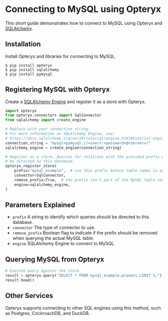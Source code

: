 # Connecting to MySQL using Opteryx

This short guide demonstrates how to connect to MySQL using Opteryx and [SQLAlchemy](https://www.sqlalchemy.org/).

## Installation

Install Opteryx and libraries for connecting to MySQL.

~~~console
$ pip install opteryx
$ pip install sqlalchemy
$ pip install pymysql
~~~

## Registering MySQL with Opteryx

Create a [SQLAlchemy Engine](https://docs.sqlalchemy.org/en/20/tutorial/engine.html#tutorial-engine) and register it as a store with Opteryx.

~~~python
import opteryx
from opteryx.connectors import SqlConnector
from sqlalchemy import create_engine

# Replace with your connection string.
# For more information on SQLAlchemy Engine, see:
# https://docs.sqlalchemy.org/en/20/tutorial/engine.html#tutorial-engine
connection_string = "mysql+pymysql://<user>:<password>@<server>/"
sqlalchemy_engine = create_engine(connection_string)

# Register as a store. Queries for relations with the provided prefix will
# be directed to this database.
opteryx.register_store(
    prefix="mysql_example",  # use this prefix before table names in queries
    connector=SqlConnector, 
    remove_prefix=True,  # the prefix isn't part of the MySQL table name
    engine=sqlalchemy_engine,
)
~~~

## Parameters Explained

- `prefix` A string to identify which queries should be directed to this database.
- `connector` The type of connector to use.
- `remove_prefix` Boolean flag to indicate if the prefix should be removed when querying the actual MySQL table.
- `engine` SQLAlchemy Engine to connect to MySQL.

## Querying MySQL from Opteryx

~~~python
# Execute query against the store.
result = opteryx.query("SELECT * FROM mysql_example.planets LIMIT 5;")
result.head()
~~~

## Other Services

Opteryx supports connecting to other SQL engines using this method, such as Postgres, CockroachDB, and DuckDB.